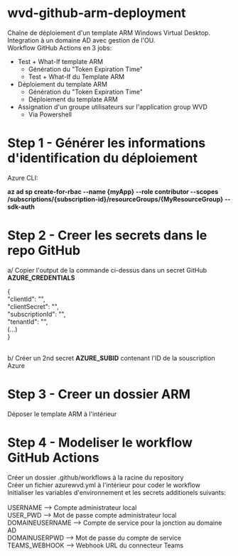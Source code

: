 # wvd-github-arm-deployment

Chaîne de déploiement d'un template ARM Windows Virtual Desktop.<br/>
Integration à un domaine AD avec gestion de l'OU. </br>
Workflow GitHub Actions en 3 jobs:<br/>

- Test + What-If template ARM
    - Génération du "Token Expiration Time"
    - Test + What-If du Template ARM
- Déploiement du template ARM
    - Génération du "Token Expiration Time"
    - Déploiement du template ARM
- Assignation d'un groupe utilisateurs sur l'application group WVD
    - Via Powershell

# Step 1 - Générer les informations d'identification du déploiement

Azure CLI: 

<b>az ad sp create-for-rbac --name {myApp} --role contributor --scopes /subscriptions/{subscription-id}/resourceGroups/{MyResourceGroup} --sdk-auth</b>

# Step 2 - Creer les secrets dans le repo GitHub

a/ Copier l'output de la commande ci-dessus dans un secret GitHub <b>AZURE_CREDENTIALS</b>

{<br>
  "clientId": "<GUID>",<br>
  "clientSecret": "<GUID>",<br>
  "subscriptionId": "<GUID>",<br>
  "tenantId": "<GUID>",<br>
  (...)<br>
}<br>
<br>
  
b/ Créer un 2nd secret <b>AZURE_SUBID</b> contenant l'ID de la souscription Azure

# Step 3 - Creer un dossier ARM

Déposer le template ARM à l'intérieur

# Step 4 - Modeliser le workflow GitHub Actions

Créer un dossier .github/workflows à la racine du repository<br>
Créer un fichier azurewvd.yml à l'intérieur pour coder le workflow<br>
Initialiser les variables d'environnement et les secrets additionels suivants:<br><br>
USERNAME --> Compte administrateur local<br>
USER_PWD --> Mot de passe compte administrateur local<br>
DOMAINEUSERNAME --> Compte de service pour la jonction au domaine AD<br>
DOMAINUSERPWD --> Mot de passe du compte de service<br>
TEAMS_WEBHOOK --> Webhook URL du connecteur Teams<br>
 